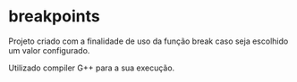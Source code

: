 # breakpoints
Projeto criado com a finalidade de uso da função break caso seja escolhido um valor configurado.

Utilizado compiler G++ para a sua execução.
